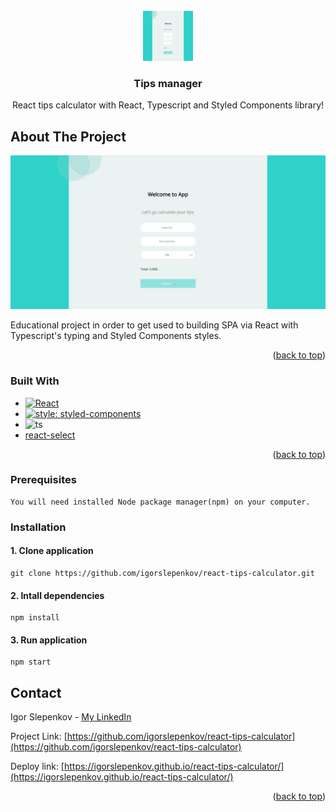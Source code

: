<div id="top"></div>

<!-- PROJECT LOGO -->
<br />
<div align="center">
  <a href="https://github.com/othneildrew/Best-README-Template">
    <img src="images/logo.png" alt="Logo" width="80" height="80">
  </a>

  <h3 align="center">Tips manager</h3>

  <p align="center">
    React tips calculator with React, Typescript and Styled Components library!
  </p>
</div>

<!-- ABOUT THE PROJECT -->

## About The Project

![React tips screenshot](images/screenshot.png)

Educational project in order to get used to building SPA via React with Typescript's typing and Styled Components styles.

<p align="right">(<a href="#top">back to top</a>)</p>

### Built With

- [![React][react.js]][react-url]
- [![style: styled-components](https://img.shields.io/badge/style-%F0%9F%92%85%20styled--components-orange.svg?colorB=daa357&colorA=db748e)](https://github.com/styled-components/styled-components)
- ![ts](https://badgen.net/badge/-/TypeScript/blue?icon=typescript&label)
- [react-select](https://github.com/JedWatson/react-select)

<p align="right">(<a href="#top">back to top</a>)</p>

### Prerequisites

```
You will need installed Node package manager(npm) on your computer.
```

### Installation

#### 1. Clone application

```
git clone https://github.com/igorslepenkov/react-tips-calculator.git
```

#### 2. Intall dependencies

```
npm install
```

#### 3. Run application

```
npm start
```

## Contact

Igor Slepenkov - [My LinkedIn](https://www.linkedin.com/in/%D0%B8%D0%B3%D0%BE%D1%80%D1%8C-%D1%81%D0%BB%D0%B5%D0%BF%D0%B5%D0%BD%D0%BA%D0%BE%D0%B2-b17704198)

Project Link: [https://github.com/igorslepenkov/react-tips-calculator](https://github.com/igorslepenkov/react-tips-calculator)

Deploy link: [https://igorslepenkov.github.io/react-tips-calculator/](https://igorslepenkov.github.io/react-tips-calculator/)

<p align="right">(<a href="#top">back to top</a>)</p>

<!-- MARKDOWN LINKS & IMAGES -->
<!-- https://www.markdownguide.org/basic-syntax/#reference-style-links -->

[react.js]: https://img.shields.io/badge/React-20232A?style=for-the-badge&logo=react&logoColor=61DAFB
[react-url]: https://reactjs.org/
